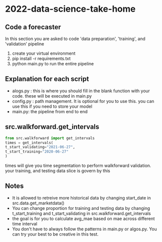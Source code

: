 # 2022-data-science-take-home


## Code a forecaster

In this section you are asked to code 'data preparation', 'training', and 'validation' pipeline

1. create your virtual environment
2. pip install -r requirements.txt
3. python main.py to run the entire pipeline


## Explanation for each script
 - alogs.py : this is where you should fill in the blank function with your code. these will be executed in main.py
 - config.py : path management. It is optional for you to use this. you can use this if you need to store your model
 - main.py: the pipeline from end to end

## src.walkforward.get_intervals
```python
from src.walkforward import get_intervals
times = get_intervals(
t_start_validating="2021-06-27",
t_start_training="2020-06-27"
)
```
times will give you time segmentation to perform walkforward validation.
your training, and testing data slice is govern by this


## Notes
- It is allowed to retreive more historical data by changing start_date in src.data.get_marketdata()
- You can change proportion for training and testing data by changing t_start_training and 
t_start_validating in src.walkforward.get_intervals
- the goal is for you to calculate avg_mae based on mae across different time interval
- You don't have to always follow the patterns in main.py or algos.py. You can try your best to be creative in this test.
